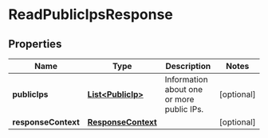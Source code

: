 

# ReadPublicIpsResponse


## Properties

| Name | Type | Description | Notes |
|------------ | ------------- | ------------- | -------------|
|**publicIps** | [**List&lt;PublicIp&gt;**](PublicIp.md) | Information about one or more public IPs. |  [optional] |
|**responseContext** | [**ResponseContext**](ResponseContext.md) |  |  [optional] |



